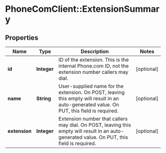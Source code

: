 # PhoneComClient::ExtensionSummary

## Properties
Name | Type | Description | Notes
------------ | ------------- | ------------- | -------------
**id** | **Integer** | ID of the extension. This is the internal Phone.com ID, not the extension number callers may dial. | [optional]
**name** | **String** | User-supplied name for the extension. On POST, leaving this empty will result in an auto-generated value. On PUT, this field is required. | [optional]
**extension** | **Integer** | Extension number that callers may dial. On POST, leaving this empty will result in an auto-generated value. On PUT, this field is required. | [optional]


